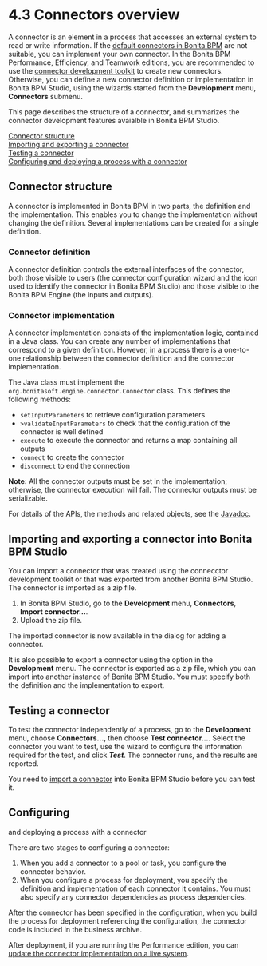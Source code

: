 # 4.3 Connectors overview

A connector is an element in a process that accesses an external system to read or write information. If the [default connectors in Bonita BPM](connectivity.md) are not suitable, you can implement your own connector. 
In the Bonita BPM Performance, Efficiency, and Teamwork editions, you are recommended to use the [connector development toolkit](connector-development-toolkit.md) to create new connectors.
Otherwise, you can define a new connector definition or implementation in Bonita BPM Studio,
using the wizards started from the **Development** menu, **Connectors** submenu.

This page describes the structure of a connector, and summarizes the connector development features avaialble in Bonita BPM Studio.

[Connector structure](#connector-structure)  
[Importing and exporting a connector](#Importing_a_connector)  
[Testing a connector](#Testing_a_connector)  
[Configuring and deploying a process with a connector](#Configuring_and_deploying_a_process_with)

## Connector structure

A connector is implemented in Bonita BPM in two
parts, the definition and the implementation. This enables you to
change the implementation without changing the definition. Several
implementations can be created for a single definition.

### Connector definition

A connector definition controls the external interfaces of the
connector, both those visible to users (the connector
configuration wizard and the icon used to identify the connector in Bonita BPM Studio) and those visible to the Bonita BPM Engine (the
inputs and outputs). 

### Connector implementation

A connector implementation consists of the implementation logic, contained in a
Java class. You can create any number of implementations that correspond to a given definition. However, in a process there is a one-to-one relationship between
the connector definition and the connector implementation.

The Java class must implement the `org.bonitasoft.engine.connector.Connector` class. This defines the
following methods:

* `setInputParameters` to retrieve configuration parameters
* `>validateInputParameters` to check that the configuration of the
connector is well defined
* `execute` to execute the connector and returns a map containing
all outputs 
* `connect` to create the connector
* `disconnect` to end the connection

**Note:** All the connector outputs must be set in the implementation; otherwise, the connector execution will fail. The connector outputs must be serializable.

For details of the APIs, the methods and related objects, see the 
[Javadoc](javadoc.md).

## Importing and exporting a connector into Bonita BPM Studio

You can import a connector that was created using the connecctor development toolkit or that was exported from another Bonita BPM Studio. The connector is imported as a zip file.

1. In Bonita BPM Studio, go to the **Development** menu, **Connectors**, **Import connector...**.
2. Upload the zip file.

The imported connector is now available in the dialog for adding a connector.

It is also possible to export a connector using the option in the **Development** menu. The connector is exported as a zip file, which you can import into another
instance of Bonita BPM Studio. You must specify both the definition and the implementation to export.

## Testing a connector

To test the connector independently of a process, go to the **Development** menu, choose **Connectors...**, then choose **Test connector...**. 
Select the connector you want to test, use the wizard to configure the information required for the test, and click **_Test_**. The connector runs, and the results are
reported.

You need to [import a connector](#Importing_a_connector) into Bonita BPM Studio before you can test it. 

## Configuring
and deploying a process with a connector

There are two stages to configuring a connector:

1. When you add a connector to a pool or task, you configure the connector behavior.
2. When you configure a process for deployment, you specify the definition and implementation of each connector it contains. You must
also specify any connector dependencies as process dependencies.

After the
connector has been specified in the configuration, when you build
the process for deployment referencing the configuration, the
connector code is included in the business archive.

After deployment, if you are running the Performance edition, you can [update the connector implementation on a live system](live-update.md).